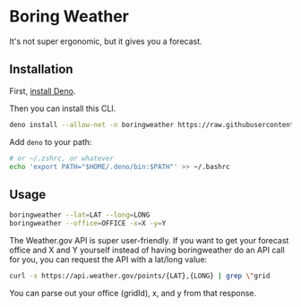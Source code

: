# Boring Weather

It's not super ergonomic, but it gives you a forecast.

## Installation

First, [install Deno](https://deno.land/#installation).

Then you can install this CLI.

```sh
deno install --allow-net -n boringweather https://raw.githubusercontent.com/njgingrich/boringweather/main/src/main.ts
```

Add `deno` to your path:

```sh
# or ~/.zshrc, or whatever
echo 'export PATH="$HOME/.deno/bin:$PATH"' >> ~/.bashrc
```

## Usage

```sh
boringweather --lat=LAT --long=LONG
boringweather --office=OFFICE -x=X -y=Y
```

The Weather.gov API is super user-friendly. If you want to get your forecast office and X and Y yourself instead of having boringweather do an API call for you, you can request
the API with a lat/long value:

```sh
curl -s https://api.weather.gov/points/{LAT},{LONG} | grep \"grid
```

You can parse out your office (gridId), x, and y from that response.
